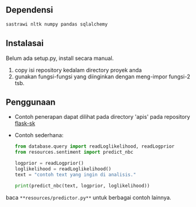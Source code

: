 ## Dependensi

```python
sastrawi nltk numpy pandas sqlalchemy
```

## Instalasai
Belum ada setup.py, install secara manual.
1. copy isi repository kedalam directory proyek anda
1. gunakan fungsi-fungsi yang diinginkan dengan meng-impor fungsi-2 tsb.

## Penggunaan
- Contoh penerapan dapat dilihat pada directory 'apis' pada repository [flask-sk](https://github.com/GazDuckington/flask-sk)

- Contoh sederhana:
  ```python
  from database.query import readLoglikelihood, readLogprior
  from resources.sentiment import predict_nbc
  
  logprior = readLogprior()
  loglikelihood = readLoglikelihood()
  text = "contoh text yang ingin di analisis."
  
  print(predict_nbc(text, logprior, loglikelihood))
  ```
baca ```**resources/predictor.py**``` untuk berbagai contoh lainnya.
